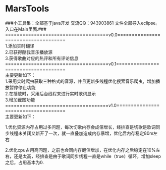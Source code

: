 # MarsTools
###小工具集：全部基于java开发     交流QQ：943903861       文件全部导入eclipse。入口在Main里面.###<br>
====================================v0.0====================================<br>
        1.添加实时翻译<br>
        2.已获得酷我音乐播放源<br>
        3.获得歌曲对应的热评和所有评论信息<br>
====================================v0.1====================================<br>
主要更新如下：<br>
        1.采用实时爬虫获取三种格式的音源，并且更新多线程优化搜索音乐爬虫，增加播放暂停停止功能<br>
        2.在播放时，采用后台线程来进行实时歌词显示<br>
        3.增加截图功能<br>
====================================v1.0====================================<br>主要更新如下：

​	1.优化资源内存占用过多问题，每次切歌内存会成倍增长，经排查是切歌是歌词同步线程未关闭又新开了一次，就一直叠加造成内存暴增，优化后内存稳定80m左右<br>

​	2.优化cpu占用高问题，之前也会同内存翻倍增加，在优化内存之后稳定在10%左右，还是太高，经排查是由于歌词同步线程一直是while（true）循环，增加sleep之后，占用基本为0.